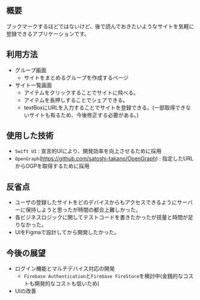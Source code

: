 ## 概要
ブックマークするほどではないけど、後で読んでおきたいようなサイトを気軽に登録できるアプリケーションです。

## 利用方法
- グループ画面
  - サイトをまとめるグループを作成するページ
- サイト一覧画面
  - アイテムをクリックすることでサイトに飛べる。
  - アイテムを長押しすることでシェアできる。
  - textBoxにURLを入力することでサイトを登録できる。(一部取得できないサイトも有るため、今後修正する必要がある。)

## 使用した技術
- `Swift UI` :
  宣言的UIにより、開発効率を向上させるために採用
- `OpenGraph`(https://github.com/satoshi-takano/OpenGraph) :
  指定したURLからOGPを取得するために採用

## 反省点
- ユーザの登録したサイトをどのデバイスからもアクセスできるようにサーバーに保持しようと思ったが時間の都合上難しかった。
- 各ビジネスロジックに関してテストコードを書きたかったが技量と時間が足りなかった。
- UIをFigmaで設計してから開発したかった。

## 今後の展望
- ログイン機能とマルチデバイス対応の開発
  - `Firebase Authentication`と`Firebase FireStore`を検討中(金銭的なコストも開発的なコストも低いため)
- UIの改善

